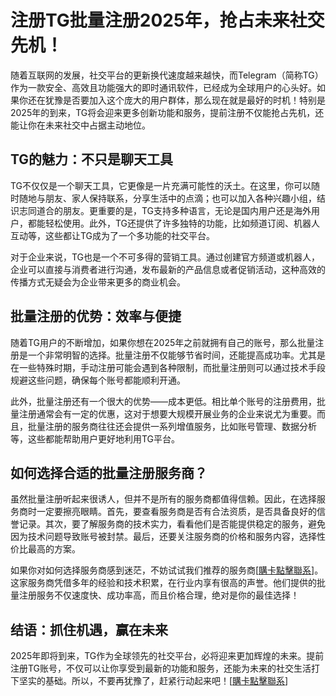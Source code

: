 # 注册TG批量注册2025年，抢占未来社交先机！

随着互联网的发展，社交平台的更新换代速度越来越快，而Telegram（简称TG）作为一款安全、高效且功能强大的即时通讯软件，已经成为全球用户的心头好。如果你还在犹豫是否要加入这个庞大的用户群体，那么现在就是最好的时机！特别是2025年的到来，TG将会迎来更多创新功能和服务，提前注册不仅能抢占先机，还能让你在未来社交中占据主动地位。

## TG的魅力：不只是聊天工具

TG不仅仅是一个聊天工具，它更像是一片充满可能性的沃土。在这里，你可以随时随地与朋友、家人保持联系，分享生活中的点滴；也可以加入各种兴趣小组，结识志同道合的朋友。更重要的是，TG支持多种语言，无论是国内用户还是海外用户，都能轻松使用。此外，TG还提供了许多独特的功能，比如频道订阅、机器人互动等，这些都让TG成为了一个多功能的社交平台。

对于企业来说，TG也是一个不可多得的营销工具。通过创建官方频道或机器人，企业可以直接与消费者进行沟通，发布最新的产品信息或者促销活动，这种高效的传播方式无疑会为企业带来更多的商业机会。

## 批量注册的优势：效率与便捷

随着TG用户的不断增加，如果你想在2025年之前就拥有自己的账号，那么批量注册是一个非常明智的选择。批量注册不仅能够节省时间，还能提高成功率。尤其是在一些特殊时期，手动注册可能会遇到各种限制，而批量注册则可以通过技术手段规避这些问题，确保每个账号都能顺利开通。

此外，批量注册还有一个很大的优势——成本更低。相比单个账号的注册费用，批量注册通常会有一定的优惠，这对于想要大规模开展业务的企业来说尤为重要。而且，批量注册的服务商往往还会提供一系列增值服务，比如账号管理、数据分析等，这些都能帮助用户更好地利用TG平台。

## 如何选择合适的批量注册服务商？

虽然批量注册听起来很诱人，但并不是所有的服务商都值得信赖。因此，在选择服务商时一定要擦亮眼睛。首先，要查看服务商是否有合法资质，是否具备良好的信誉记录。其次，要了解服务商的技术实力，看看他们是否能提供稳定的服务，避免因为技术问题导致账号被封禁。最后，还要关注服务商的价格和服务内容，选择性价比最高的方案。

如果你对如何选择服务商感到迷茫，不妨试试我们推荐的服务商[[購卡點擊聯系](https://t.me/s/esim1088)]。这家服务商凭借多年的经验和技术积累，在行业内享有很高的声誉。他们提供的批量注册服务不仅速度快、成功率高，而且价格合理，绝对是你的最佳选择！

## 结语：抓住机遇，赢在未来

2025年即将到来，TG作为全球领先的社交平台，必将迎来更加辉煌的未来。提前注册TG账号，不仅可以让你享受到最新的功能和服务，还能为未来的社交生活打下坚实的基础。所以，不要再犹豫了，赶紧行动起来吧！[[購卡點擊聯系](https://t.me/s/esim1088)]